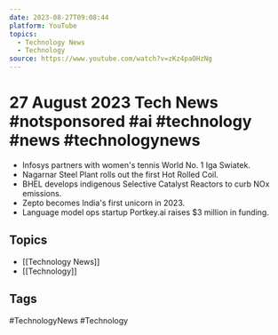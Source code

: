 ```yaml
---
date: 2023-08-27T09:08:44
platform: YouTube
topics:
  - Technology News
  - Technology
source: https://www.youtube.com/watch?v=zKz4paOHzNg
---
```

# 27 August 2023 Tech News #notsponsored #ai #technology #news #technologynews

- Infosys partners with women's tennis World No. 1 Iga Swiatek.
- Nagarnar Steel Plant rolls out the first Hot Rolled Coil.
- BHEL develops indigenous Selective 
Catalyst Reactors to curb NOx emissions.
- Zepto becomes India's first unicorn in 2023.
- Language model ops startup Portkey.ai raises $3 million in funding.

## Topics
- [[Technology News]]
- [[Technology]]

## Tags
#TechnologyNews #Technology